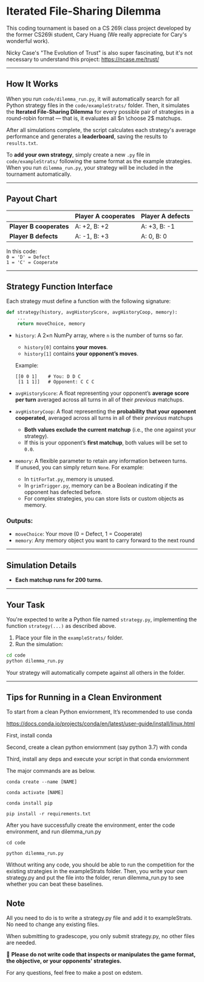 # Iterated File-Sharing Dilemma

This coding tournament is based on a CS 269i class project developed by the former CS269i student, Cary Huang (We really appreciate for Cary's wonderful work).



Nicky Case's "The Evolution of Trust" is also super fascinating, but it's not necessary to understand this project: https://ncase.me/trust/

---



## How It Works

When you run `code/dilemma_run.py`, it will automatically search for all Python strategy files in the `code/exampleStrats/` folder. Then, it simulates the **Iterated File-Sharing Dilemma** for every possible pair of strategies in a round-robin format — that is, it evaluates all $n \choose 2$ matchups.

After all simulations complete, the script calculates each strategy's average performance and generates a **leaderboard**, saving the results to `results.txt`.

To **add your own strategy**, simply create a new `.py` file in `code/exampleStrats/` following the same format as the example strategies. When you run `dilemma_run.py`, your strategy will be included in the tournament automatically.

---

## Payout Chart

|                        | **Player A cooperates** | **Player A defects** |
|------------------------|-------------------------|----------------------|
| **Player B cooperates** | A: +2, B: +2            | A: +3, B: -1         |
| **Player B defects**    | A: -1, B: +3            | A:  0, B:  0         |

In this code:  
`0 = 'D' = Defect`  
`1 = 'C' = Cooperate`



---

## Strategy Function Interface

Each strategy must define a function with the following signature:

```python
def strategy(history, avgHistoryScore, avgHistoryCoop, memory):
    ...
    return moveChoice, memory
```

- `history`: A 2×n NumPy array, where `n` is the number of turns so far.  
  - `history[0]` contains **your moves**.
  - `history[1]` contains **your opponent’s moves**.
  
  Example:
  ```
  [[0 0 1]    # You: D D C
   [1 1 1]]   # Opponent: C C C
  ```


- `avgHistoryScore`: A float representing your opponent’s **average score per turn** averaged across all turns in all of their *previous* matchups.
- `avgHistoryCoop`: A float representing the **probability that your opponent cooperated**, averaged across all turns in all of their *previous* matchups
  - **Both values exclude the current matchup** (i.e., the one against your strategy).
  - If this is your opponent’s **first matchup**, both values will be set to `0.0`.

- `memory`: A flexible parameter to retain any information between turns.  
  If unused, you can simply return `None`. For example:
  - In `titForTat.py`, memory is unused.
  - In `grimTrigger.py`, memory can be a Boolean indicating if the opponent has defected before.
  - For complex strategies, you can store lists or custom objects as memory.

### Outputs:
- `moveChoice`: Your move (0 = Defect, 1 = Cooperate)
- `memory`: Any memory object you want to carry forward to the next round


---

## Simulation Details

- **Each matchup runs for 200 turns.**

---

## Your Task

You're expected to write a Python file named `strategy.py`, implementing the function `strategy(...)` as described above.

1. Place your file in the `exampleStrats/` folder.
2. Run the simulation:

```bash
cd code
python dilemma_run.py
```

Your strategy will automatically compete against all others in the folder.

---


## Tips for Running in a Clean Environment

To start from a clean Python enviornment, It’s recommended to use conda 

https://docs.conda.io/projects/conda/en/latest/user-guide/install/linux.html

First, install conda

Second, create a clean python enviornment (say python 3.7) with conda

Third, install any deps and execute your script in that conda enviornment 

The major commands are as below. 

```
conda create --name [NAME]

conda activate [NAME]

conda install pip

pip install -r requirements.txt
```

After you have successfully create the environment, enter the code environment, and run dilemma_run.py

```
cd code 

python dilemma_run.py
```

Without writing any code, you should be able to run the competition for the existing strategies in the exampleStrats folder. Then, you write your own strategy.py and put the file into the folder, rerun dilemma_run.py to see whether you can beat these baselines.


## Note

All you need to do is to write a strategy.py file and add it to exampleStrats. No need to change any existing files.

When submitting to gradescope, you only submit strategy.py, no other files are needed.

 🚨 **Please do not write code that inspects or manipulates the game format, the objective, or your opponents' strategies.**

For any questions, feel free to make a post on edstem.
